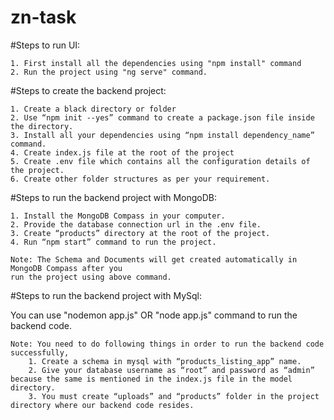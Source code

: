 # zn-task

#Steps to run UI:
	
	1. First install all the dependencies using "npm install" command
	2. Run the project using "ng serve" command.


#Steps to create the backend project:
	
	1. Create a black directory or folder
	2. Use “npm init --yes” command to create a package.json file inside the directory.
	3. Install all your dependencies using “npm install dependency_name” command.
	4. Create index.js file at the root of the project
	5. Create .env file which contains all the configuration details of the project. 
	6. Create other folder structures as per your requirement.



#Steps to run the backend project with MongoDB:

	1. Install the MongoDB Compass in your computer.
	2. Provide the database connection url in the .env file. 
	3. Create “products” directory at the root of the project. 
	4. Run “npm start” command to run the project.
	
	Note: The Schema and Documents will get created automatically in MongoDB Compass after you 
	run the project using above command. 


#Steps to run the backend project with MySql:

You can use "nodemon app.js" OR "node app.js" command to run the backend code.
	
	
	Note: You need to do following things in order to run the backend code successfully,
		1. Create a schema in mysql with “products_listing_app” name.
		2. Give your database username as “root” and password as “admin” because the same is mentioned in the index.js file in the model directory.
		3. You must create “uploads” and “products” folder in the project directory where our backend code resides.
